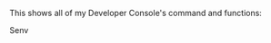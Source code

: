 This shows all of my Developer Console's command and functions:



Senv <Script path>
Returns the script's table. Example: Senv game.Players.LocalPlayer.PlayerScripts.ChatScript
  
  getreg <Script Path>
	Gets all the registrys for the <Script Path> and copies it to your clipboard
  
  write getreg <Script Path> <String>
Gets all the registrys for the <Script Path> and writes it Example: write getreg game.Workspace.Script reg.txt
	
dump upvalues copy
Gets all the game's upvalues and copies it to your clipboard

dump upvalues write <string>
	Gets all the game's upvalues and writes it
	
dump registry copy
Gets the game's registry n copies it to your clipboard

dump registry write <string>
	Gets the game's registry and writes it
	
	
Other commands:

walkspeed <int>
	Changes your walkspeed to the value
	
jumppower <int>
	Changes your Jumppower to the value
	
hipheight <int> 
	Changes your hipheight to the value
	
block head

Changes your head into a block mesh

-------------------------

faceless

Deletes your face

-------------------------

creeper

Turns your body into a creeper shape

-------------------------

headless

Removes your head

-------------------------


cut body

Your body literally gets cut in half

-------------------------

naked

Removes your clothes

-------------------------

grab hair

Turns your hair into a tool

-------------------------

block hat

Turns your hat into a block

-------------------------

orb

Creates a spinning object around you

-------------------------

fling <Player>
	
Flings the player

-------------------------


(EVERYONE SEES THE CHANGES LIKE HEADLESS)
